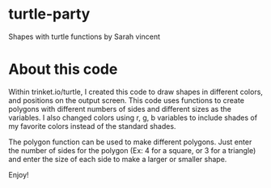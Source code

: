 # turtle-party
Shapes with turtle functions
by Sarah vincent

# About this code
Within trinket.io/turtle, I created this code to draw shapes in different colors, and positions on the output screen. This code uses functions to create polygons with different numbers of sides and different sizes as the variables. I also changed colors using r, g, b variables to include shades of my favorite colors instead of the standard shades. 

The polygon function can be used to make different polygons. Just enter the number of sides for the polygon (Ex: 4 for a square, or 3 for a triangle) and enter the size of each side to make a larger or smaller shape. 

Enjoy!
